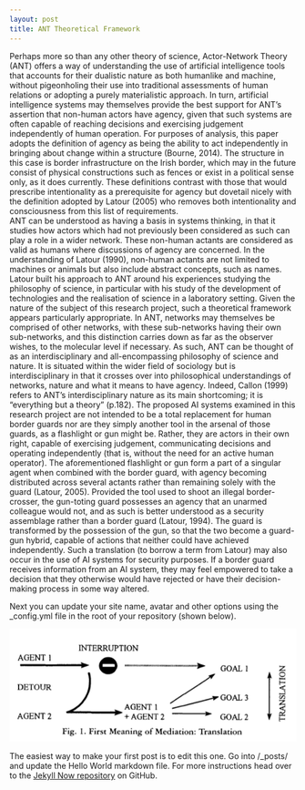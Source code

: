```yaml
---
layout: post
title: ANT Theoretical Framework
---
```

Perhaps more so than any other theory of science, Actor-Network Theory (ANT) offers a way of understanding the use of artificial intelligence tools that accounts for their dualistic nature as both humanlike and machine, without pigeonholing their use into traditional assessments of human relations or adopting a purely materialistic approach. In turn, artificial intelligence systems may themselves provide the best support for ANT’s assertion that non-human actors have agency, given that such systems are often capable of reaching decisions and exercising judgement independently of human operation.
For purposes of analysis, this paper adopts the definition of agency as being the ability to act independently in bringing about change within a structure (Bourne, 2014). The structure in this case is border infrastructure on the Irish border, which may in the future consist of physical constructions such as fences or exist in a political sense only, as it does currently. These definitions contrast with those that would prescribe intentionality as a prerequisite for agency but dovetail nicely with the definition adopted by Latour (2005) who removes both intentionality and consciousness from this list of requirements.  
ANT can be understood as having a basis in systems thinking, in that it studies how actors which had not previously been considered as such can play a role in a wider network. These non-human actants are considered as valid as humans where discussions of agency are concerned. In the understanding of Latour (1990), non-human actants are not limited to machines or animals but also include abstract concepts, such as names. Latour built his approach to ANT around his experiences studying the philosophy of science, in particular with his study of the development of technologies and the realisation of science in a laboratory setting. Given the nature of the subject of this research project, such a theoretical framework appears particularly appropriate.
In ANT, networks may themselves be comprised of other networks, with these sub-networks having their own sub-networks, and this distinction carries down as far as the observer wishes, to the molecular level if necessary. As such, ANT can be thought of as an interdisciplinary and all-encompassing philosophy of science and nature. It is situated within the wider field of sociology but is interdisciplinary in that it crosses over into philosophical understandings of networks, nature and what it means to have agency. Indeed, Callon (1999) refers to ANT’s interdisciplinary nature as its main shortcoming; it is “everything but a theory” (p.182).
The proposed AI systems examined in this research project are not intended to be a total replacement for human border guards nor are they simply another tool in the arsenal of those guards, as a flashlight or gun might be. Rather, they are actors in their own right, capable of exercising judgement, communicating decisions and operating independently (that is, without the need for an active human operator). The aforementioned flashlight or gun form a part of a singular agent when combined with the border guard, with agency becoming distributed across several actants rather than remaining solely with the guard (Latour, 2005). Provided the tool used to shoot an illegal border-crosser, the gun-toting guard possesses an agency that an unarmed colleague would not, and as such is better understood as a security assemblage rather than a border guard (Latour, 1994). The guard is transformed by the possession of the gun, so that the two become a guard-gun hybrid, capable of actions that neither could have achieved independently. Such a translation (to borrow a term from Latour) may also occur in the use of AI systems for security purposes. If a border guard receives information from an AI system, they may feel empowered to take a decision that they otherwise would have rejected or have their decision-making process in some way altered. 

Next you can update your site name, avatar and other options using the _config.yml file in the root of your repository (shown below).

![_config.yml](/images/translation_diagram.png)

The easiest way to make your first post is to edit this one. Go into /_posts/ and update the Hello World markdown file. For more instructions head over to the [Jekyll Now repository](https://github.com/barryclark/jekyll-now) on GitHub.
